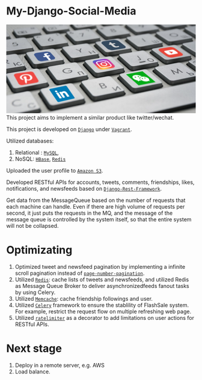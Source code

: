 # My-Django-Social-Media
![Alt text](social-media.png?raw=true "Title")
This project aims to implement a similar product like twitter/wechat. 

This project is developed on [`Django`](https://github.com/django/django) under [`Vagrant`](https://github.com/hashicorp/vagrant).

Utilized databases:

1. Relational : [`MySQL`](https://github.com/mysql),
2. NoSQL: [`HBase`](https://github.com/apache/hbase), [`Redis`](https://github.com/redis/redis)

Uploaded the user profile to [`Amazon S3`](https://aws.amazon.com/s3/).

Developed RESTful APIs for accounts, tweets, comments, friendships, likes, notifications, and newsfeeds based on [`Django-Rest-Framework`](https://github.com/encode/django-rest-framework).

Get data from the MessageQueue based on the number of requests that each machine can handle. Even if there are high volume of requests per second, it just puts the requests in the MQ, and the message of the message queue is controlled by the system itself, so that the entire system will not be collapsed.


# Optimizating
1. Optimized tweet and newsfeed pagination by implementing a infinite scroll pagination instead of [`page-number-pagination`](https://github.com/encode/django-rest-framework/blob/master/rest_framework/pagination.py).
2. Utilized [`Redis`](https://github.com/redis/redis): cache lists of tweets and newsfeeds, and utilized Redis as Message Queue Broker to deliver asynchronizedfeeds fanout tasks by using Celery.
3. Utilized [`Memcache`](https://github.com/linsomniac/python-memcached): cache friendship followings and user.
4. Utilized [`Celery`](https://github.com/celery/celery) framework to ensure the stablility of FlashSale system. For example, restrict the request flow on multiple refreshing web page.
5. Utilized [`ratelimiter`](https://github.com/jsocol/django-ratelimit) as a decorator to add limitations on user actions for RESTful APIs.
# Next stage
1. Deploy in a remote server, e.g. AWS
2. Load balance.
